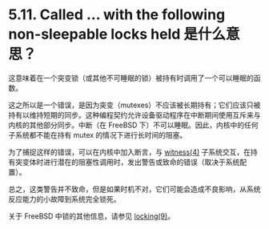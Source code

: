 # 5.11. Called ... with the following non-sleepable locks held 是什么意思？

这意味着在一个突变锁（或其他不可睡眠的锁）被持有时调用了一个可以睡眠的函数。

这之所以是一个错误，是因为突变（mutexes）不应该被长期持有；它们应该只被持有以维持短期的同步。这种编程契约允许设备驱动程序在中断期间使用互斥来与内核的其他部分同步。中断（在 FreeBSD 下）不可以睡眠。因此，内核中的任何子系统都不能在持有 mutex 的情况下进行长时间的阻塞。

为了捕捉这样的错误，可以在内核中加入断言，与 [witness(4)](https://www.freebsd.org/cgi/man.cgi?query=witness&sektion=4&format=html) 子系统交互，在持有突变体时进行潜在的阻塞性调用时，发出警告或致命的错误（取决于系统配置）。

总之，这类警告并不致命，但是如果时机不对，它们可能会造成不良影响，从系统反应能力的小故障到系统完全锁死。

关于 FreeBSD 中锁的其他信息，请参见 [locking(9)](https://www.freebsd.org/cgi/man.cgi?query=locking&sektion=9&format=html)。
